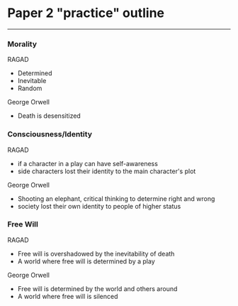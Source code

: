 # Paper 2 "practice" outline
---
### Morality
RAGAD
- Determined
- Inevitable
- Random

George Orwell
- Death is desensitized

### Consciousness/Identity
RAGAD
- if a character in a play can have self-awareness
- side characters lost their identity to the main character's plot

George Orwell
- Shooting an elephant, critical thinking to determine right and wrong
- society lost their own identity to people of higher status

### Free Will
RAGAD
- Free will is overshadowed by the inevitability of death
- A world where free will is determined by a play

George Orwell
- Free will is determined by the world and others around
- A world where free will is silenced